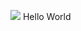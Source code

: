 <img src='https://raw.githubusercontent.com/jasonlaubb/Matrix-AntiCheat/main/.github/PRIVATE_DATA/title.png'></img>
Hello World